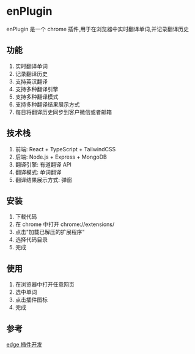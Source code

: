 # enPlugin

enPlugin 是一个 chrome 插件,用于在浏览器中实时翻译单词,并记录翻译历史

## 功能

1. 实时翻译单词
2. 记录翻译历史
3. 支持英汉翻译
4. 支持多种翻译引擎
5. 支持多种翻译模式
6. 支持多种翻译结果展示方式
7. 每日将翻译历史同步到客户微信或者邮箱

## 技术栈

1. 前端: React + TypeScript + TailwindCSS
2. 后端: Node.js + Express + MongoDB
3. 翻译引擎: 有道翻译 API
4. 翻译模式: 单词翻译
5. 翻译结果展示方式: 弹窗

## 安装

1. 下载代码
2. 在 chrome 中打开 chrome://extensions/
3. 点击"加载已解压的扩展程序"
4. 选择代码目录
5. 完成

## 使用

1. 在浏览器中打开任意网页
2. 选中单词
3. 点击插件图标
4. 完成

## 参考

[edge 插件开发](https://partner.microsoft.com/zh-cn/dashboard/microsoftedge)
